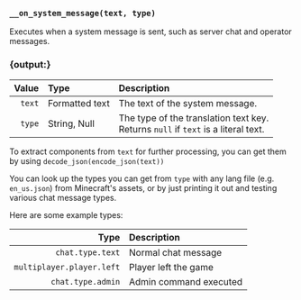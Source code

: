 ### `__on_system_message(text, type)`

Executes when a system message is sent, such as server chat and operator messages.


### {output:}

|  Value | Type           | Description                                                                          |
|-------:|:---------------|:-------------------------------------------------------------------------------------|
| `text` | Formatted text | The text of the system message.                                                      |
| `type` | String, Null   | The type of the translation text key.<br>Returns `null` if `text` is a literal text. |

To extract components from `text` for further processing, you can get them by using `decode_json(encode_json(text))`

You can look up the types you can get from `type` with any lang file (e.g. `en_us.json`) from Minecraft's assets,
or by just printing it out and testing various chat message types.

Here are some example types:

|                      Type | Description            |
|--------------------------:|:-----------------------|
|          `chat.type.text` | Normal chat message    |
| `multiplayer.player.left` | Player left the game   |
|         `chat.type.admin` | Admin command executed |